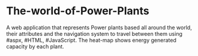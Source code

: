 # The-world-of-Power-Plants
A web application that represents Power plants based all around the world, their attributes and the navigation system to travel between them using #aspx, #HTML, #JavaScript. The heat-map shows energy generated capacity by each plant.
